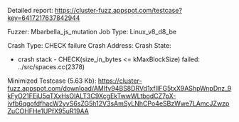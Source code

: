 Detailed report: https://cluster-fuzz.appspot.com/testcase?key=6417217637842944

Fuzzer: Mbarbella_js_mutation
Job Type: Linux_v8_d8_be

Crash Type: CHECK failure
Crash Address: 
Crash State:
  - crash stack -
  CHECK(size_in_bytes <= kMaxBlockSize) failed: ../src/spaces.cc(2378)
  

Minimized Testcase (5.63 Kb): https://cluster-fuzz.appspot.com/download/AMIfv94BS8DRVd1xfIIFG5txX9AShpWnpDnz_9kFyO21FEiU5qTXxHsOlALT3C9XcgEkTwwWLtbodCZ7pX-ivfb6qgofdfhacW2yvS6sZG5h12V3sAmSyLNhCPo4eSBzWwe7LAmcJZwzpZuCOHFHe1UPfX95uR19AA